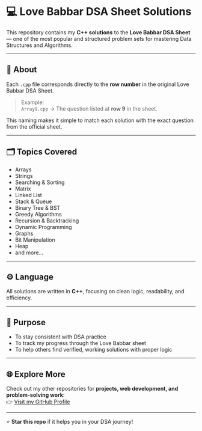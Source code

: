 # 💻 Love Babbar DSA Sheet Solutions

This repository contains my **C++ solutions** to the **Love Babbar DSA Sheet** — one of the most popular and structured problem sets for mastering Data Structures and Algorithms.

---

## 🧠 About
Each `.cpp` file corresponds directly to the **row number** in the original Love Babbar DSA Sheet.

> Example:  
> `Array9.cpp` → The question listed at **row 9** in the sheet.

This naming makes it simple to match each solution with the exact question from the official sheet.

---

## 🗂️ Topics Covered
- Arrays  
- Strings  
- Searching & Sorting  
- Matrix  
- Linked List  
- Stack & Queue  
- Binary Tree & BST  
- Greedy Algorithms  
- Recursion & Backtracking  
- Dynamic Programming  
- Graphs  
- Bit Manipulation  
- Heap  
- and more...

---

## ⚙️ Language
All solutions are written in **C++**, focusing on clean logic, readability, and efficiency.

---

## 🎯 Purpose
- To stay consistent with DSA practice  
- To track my progress through the Love Babbar sheet  
- To help others find verified, working solutions with proper logic

---

## 🌐 Explore More
Check out my other repositories for **projects, web development, and problem-solving work**:  
👉 [Visit my GitHub Profile](https://github.com/Pratham3168)

---

⭐ **Star this repo** if it helps you in your DSA journey!
